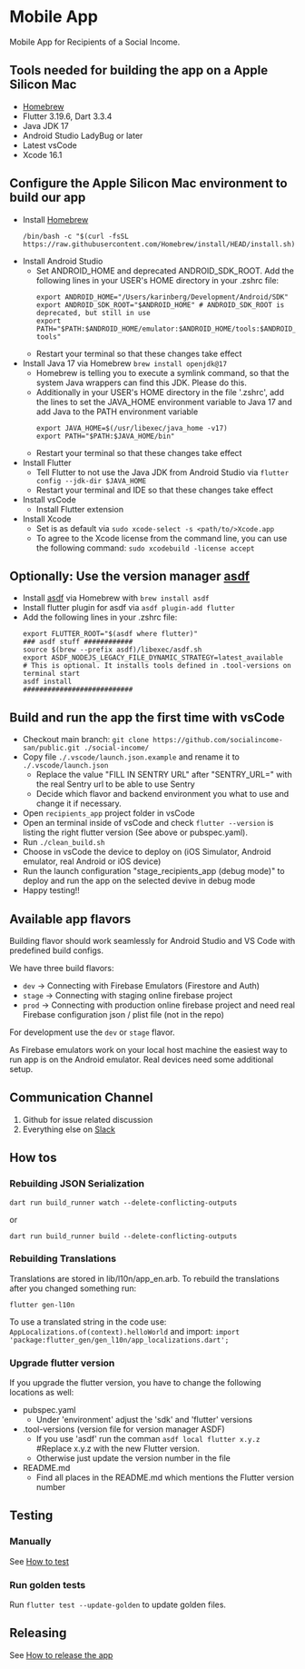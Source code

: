 # Mobile App

Mobile App for Recipients of a Social Income.

## Tools needed for building the app on a Apple Silicon Mac
- [Homebrew](https://brew.sh/de/)
- Flutter 3.19.6, Dart 3.3.4
- Java JDK 17 
- Android Studio LadyBug or later
- Latest vsCode
- Xcode 16.1

## Configure the Apple Silicon Mac environment to build our app
- Install [Homebrew](https://brew.sh/de/) 
  ```
  /bin/bash -c "$(curl -fsSL https://raw.githubusercontent.com/Homebrew/install/HEAD/install.sh)"
  ```
- Install Android Studio
  - Set ANDROID_HOME and deprecated ANDROID_SDK_ROOT. Add the following lines in your USER's HOME directory in your .zshrc file:
    ```
    export ANDROID_HOME="/Users/karinberg/Development/Android/SDK"
    export ANDROID_SDK_ROOT="$ANDROID_HOME" # ANDROID_SDK_ROOT is deprecated, but still in use
    export PATH="$PATH:$ANDROID_HOME/emulator:$ANDROID_HOME/tools:$ANDROID_HOME/tools/bin:$ANDROID_HOME/platform-tools"
    ````
  - Restart your terminal so that these changes take effect
- Install Java 17 via Homebrew `brew install openjdk@17`
  - Homebrew is telling you to execute a symlink command, so that the system Java wrappers can find this JDK. Please do this.
  - Additionally in your USER's HOME directory in the file '.zshrc', add the lines to set the JAVA_HOME environment variable to Java 17 and add Java to the PATH environment variable
    ```
    export JAVA_HOME=$(/usr/libexec/java_home -v17)
    export PATH="$PATH:$JAVA_HOME/bin"
    ```
  - Restart your terminal so that these changes take effect
- Install Flutter
  - Tell Flutter to not use the Java JDK from Android Studio via `flutter config --jdk-dir $JAVA_HOME`
  - Restart your terminal and IDE so that these changes take effect
- Install vsCode
  - Install Flutter extension
- Install Xcode
  - Set is as default via `sudo xcode-select -s <path/to/>Xcode.app`
  - To agree to the Xcode license from the command line, you can use the following command: `sudo xcodebuild -license accept`

 ## Optionally: Use the version manager [asdf](https://asdf-vm.com/)
 - Install [asdf](https://asdf-vm.com/) via Homebrew with `brew install asdf`
 - Install flutter plugin for asdf via `asdf plugin-add flutter`
 - Add the following lines in your .zshrc file:
    ```
    export FLUTTER_ROOT="$(asdf where flutter)"
    ### asdf stuff ############
    source $(brew --prefix asdf)/libexec/asdf.sh
    export ASDF_NODEJS_LEGACY_FILE_DYNAMIC_STRATEGY=latest_available
    # This is optional. It installs tools defined in .tool-versions on terminal start
    asdf install
    ###########################
    ```
  
## Build and run the app the first time with vsCode
- Checkout main branch: `git clone https://github.com/socialincome-san/public.git ./social-income/`
- Copy file `./.vscode/launch.json.example` and rename it to `./.vscode/launch.json`
  - Replace the value "FILL IN SENTRY URL" after "SENTRY_URL=" with the real Sentry url to be able to use Sentry
  - Decide which flavor and backend environment you what to use and change it if necessary. 
- Open `recipients_app` project folder in vsCode
- Open an terminal inside of vsCode and check `flutter --version` is listing the right flutter version (See above or pubspec.yaml).
- Run `./clean_build.sh`
- Choose in vsCode the device to deploy on (iOS Simulator, Android emulator, real Android or iOS device)
- Run the launch configuration "stage_recipients_app (debug mode)" to deploy and run the app on the selected devive in debug mode
- Happy testing!!

## Available app flavors

 Building flavor should work seamlessly for Android Studio and VS
Code with predefined build configs.

We have three build flavors:

- `dev` -> Connecting with Firebase Emulators (Firestore and Auth)
- `stage` -> Connecting with staging online firebase project
- `prod` -> Connecting with production online firebase project and need real Firebase configuration json / plist file (not in the repo)

For development use the `dev` or `stage` flavor.

As Firebase emulators work on your local host machine the easiest way to
run app is on the Android emulator. Real devices need some additional
setup.

## Communication Channel

1. Github for issue related discussion
2. Everything else on [Slack](https://social-income.slack.com/home)

## How tos
### Rebuilding JSON Serialization

```
dart run build_runner watch --delete-conflicting-outputs
```
or
```
dart run build_runner build --delete-conflicting-outputs
```

### Rebuilding Translations

Translations are stored in lib/l10n/app_en.arb. To rebuild the
translations after you changed something run:

```
flutter gen-l10n
```

To use a translated string in the code use:
`AppLocalizations.of(context).helloWorld` and import:
`import 'package:flutter_gen/gen_l10n/app_localizations.dart';`

### Upgrade flutter version
If you upgrade the flutter version, you have to change the following locations as well:
- pubspec.yaml
  - Under 'environment' adjust the 'sdk' and 'flutter' versions
- .tool-versions (version file for version manager ASDF) 
  - If you use 'asdf' run the comman `asdf local flutter x.y.z` #Replace x.y.z with the new Flutter version.
  - Otherwise just update the version number in the file
- README.md
  - Find all places in the README.md which mentions the Flutter version number

## Testing

### Manually

See [How to test](./docu/app_testing_guides/how_to_test.md)

### Run golden tests

Run `flutter test --update-golden` to update golden files.

## Releasing

See [How to release the app](./docu/app_release_guides/releasing.md)
